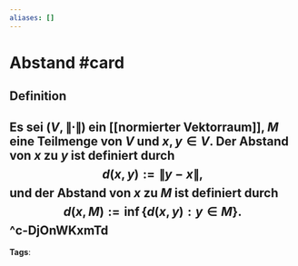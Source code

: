 ```yaml
---
aliases: []
---
```


# Abstand #card
## Definition
Es sei $(V,\|\cdot\|)$ ein [[normierter Vektorraum]], $M$ eine Teilmenge von $V$ und $x, y \in V$. Der Abstand von $x$ zu $y$ ist definiert durch
$$
d(x, y):=\|y-x\|,
$$
und der Abstand von $x$ zu $M$ ist definiert durch
$$
d(x, M):=\inf \{d(x, y): y \in M\} .
$$
^c-DjOnWKxmTd
---
**Tags**: 